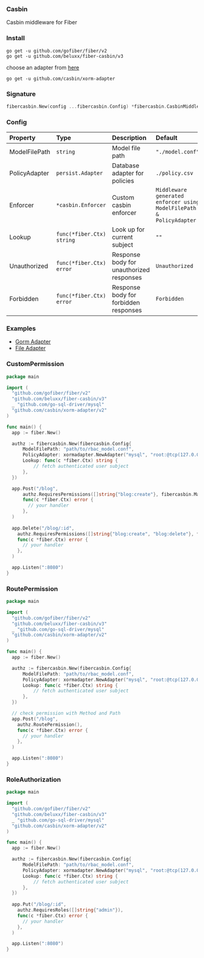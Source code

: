 ### Casbin
Casbin middleware for Fiber

### Install
```
go get -u github.com/gofiber/fiber/v2
go get -u github.com/beluxx/fiber-casbin/v3
```
choose an adapter from [here](https://casbin.org/docs/en/adapters)
```
go get -u github.com/casbin/xorm-adapter
```

### Signature
```go
fibercasbin.New(config ...fibercasbin.Config) *fibercasbin.CasbinMiddleware
```

### Config
| Property | Type | Description | Default |
| :--- | :--- | :--- | :--- |
| ModelFilePath | `string` | Model file path | `"./model.conf"` |
| PolicyAdapter | `persist.Adapter` | Database adapter for policies | `./policy.csv` |
| Enforcer | `*casbin.Enforcer` | Custom casbin enforcer | `Middleware generated enforcer using ModelFilePath & PolicyAdapter` |
| Lookup | `func(*fiber.Ctx) string` | Look up for current subject | `""` |
| Unauthorized | `func(*fiber.Ctx) error` | Response body for unauthorized responses | `Unauthorized` |
| Forbidden | `func(*fiber.Ctx) error` | Response body for forbidden responses | `Forbidden` |

### Examples
- [Gorm Adapter](https://github.com/svcg/-fiber_casbin_demo)
- [File Adapter](https://github.com/arsmn/fiber-casbin/tree/master/example)

### CustomPermission

```go
package main

import (
  "github.com/gofiber/fiber/v2"
  "github.com/beluxx/fiber-casbin/v3"
  _ "github.com/go-sql-driver/mysql"
  "github.com/casbin/xorm-adapter/v2"
)

func main() {
  app := fiber.New()

  authz := fibercasbin.New(fibercasbin.Config{
      ModelFilePath: "path/to/rbac_model.conf",
      PolicyAdapter: xormadapter.NewAdapter("mysql", "root:@tcp(127.0.0.1:3306)/"),
      Lookup: func(c *fiber.Ctx) string {
          // fetch authenticated user subject
      },
  })

  app.Post("/blog",
      authz.RequiresPermissions([]string{"blog:create"}, fibercasbin.MatchAll),
      func(c *fiber.Ctx) error {
        // your handler
      },
  )
  
  app.Delete("/blog/:id",
    authz.RequiresPermissions([]string{"blog:create", "blog:delete"}, fibercasbin.AtLeastOne),
    func(c *fiber.Ctx) error {
      // your handler
    },
  )

  app.Listen(":8080")
}
```

### RoutePermission

```go
package main

import (
  "github.com/gofiber/fiber/v2"
  "github.com/beluxx/fiber-casbin/v3"
  _ "github.com/go-sql-driver/mysql"
  "github.com/casbin/xorm-adapter/v2"
)

func main() {
  app := fiber.New()

  authz := fibercasbin.New(fibercasbin.Config{
      ModelFilePath: "path/to/rbac_model.conf",
      PolicyAdapter: xormadapter.NewAdapter("mysql", "root:@tcp(127.0.0.1:3306)/"),
      Lookup: func(c *fiber.Ctx) string {
          // fetch authenticated user subject
      },
  })

  // check permission with Method and Path
  app.Post("/blog",
    authz.RoutePermission(),
    func(c *fiber.Ctx) error {
      // your handler
    },
  )

  app.Listen(":8080")
}
```

### RoleAuthorization

```go
package main

import (
  "github.com/gofiber/fiber/v2"
  "github.com/beluxx/fiber-casbin/v3"
  _ "github.com/go-sql-driver/mysql"
  "github.com/casbin/xorm-adapter/v2"
)

func main() {
  app := fiber.New()

  authz := fibercasbin.New(fibercasbin.Config{
      ModelFilePath: "path/to/rbac_model.conf",
      PolicyAdapter: xormadapter.NewAdapter("mysql", "root:@tcp(127.0.0.1:3306)/"),
      Lookup: func(c *fiber.Ctx) string {
          // fetch authenticated user subject
      },
  })
  
  app.Put("/blog/:id",
    authz.RequiresRoles([]string{"admin"}),
    func(c *fiber.Ctx) error {
      // your handler
    },
  )

  app.Listen(":8080")
}
```